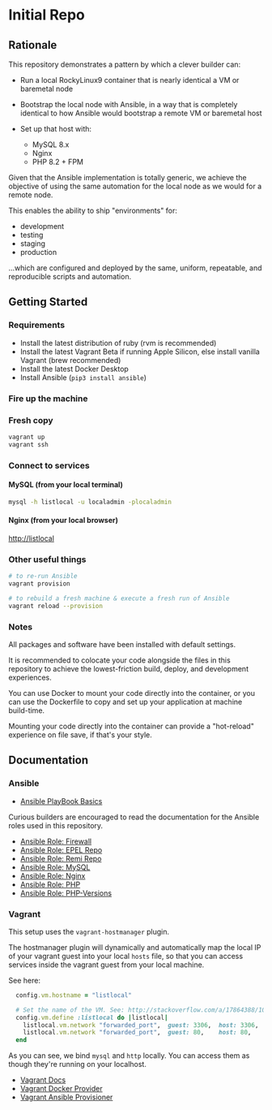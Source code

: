 # Initial Repo

## Rationale

This repository demonstrates a pattern by which a clever builder can:

- Run a local RockyLinux9 container that is nearly identical a VM or baremetal node
- Bootstrap the local node with Ansible, in a way that is completely identical to how Ansible would bootstrap a remote VM or baremetal host
- Set up that host with:

  - MySQL 8.x
  - Nginx
  - PHP 8.2 + FPM

Given that the Ansible implementation is totally generic, we achieve the objective of using the same automation for the local node as we would for a remote node.

This enables the ability to ship "environments" for:

- development
- testing
- staging
- production

...which are configured and deployed by the same, uniform, repeatable, and reproducible scripts and automation.

## Getting Started

### Requirements

- Install the latest distribution of ruby (rvm is recommended)
- Install the latest Vagrant Beta if running Apple Silicon, else install vanilla Vagrant (brew recommended)
- Install the latest Docker Desktop
- Install Ansible (`pip3 install ansible`)

### Fire up the machine

### Fresh copy

```sh
vagrant up
vagrant ssh
```

### Connect to services

#### MySQL (from your local terminal)

```sh
mysql -h listlocal -u localadmin -plocaladmin
```

#### Nginx (from your local browser)

<http://listlocal>

### Other useful things

```sh
# to re-run Ansible
vagrant provision

# to rebuild a fresh machine & execute a fresh run of Ansible
vagrant reload --provision
```

### Notes

All packages and software have been installed with default settings.

It is recommended to colocate your code alongside the files in this repository to achieve the lowest-friction build, deploy, and development experiences.

You can use Docker to mount your code directly into the container, or you can use the Dockerfile to copy and set up your application at machine build-time.

Mounting your code directly into the container can provide a "hot-reload" experience on file save, if that's your style.

## Documentation

### Ansible

- [Ansible PlayBook Basics](https://docs.ansible.com/ansible/latest/getting_started/get_started_playbook.html)

Curious builders are encouraged to read the documentation for the Ansible roles used in this repository.

- [Ansible Role: Firewall](https://github.com/geerlingguy/ansible-role-firewall)
- [Ansible Role: EPEL Repo](https://github.com/geerlingguy/ansible-role-repo-epel)
- [Ansible Role: Remi Repo](https://github.com/geerlingguy/ansible-role-repo-remi)
- [Ansible Role: MySQL](https://github.com/geerlingguy/ansible-role-mysql)
- [Ansible Role: Nginx](https://github.com/geerlingguy/ansible-role-nginx)
- [Ansible Role: PHP](https://github.com/geerlingguy/ansible-role-php)
- [Ansible Role: PHP-Versions](https://github.com/geerlingguy/ansible-role-php-versions)

### Vagrant

This setup uses the `vagrant-hostmanager` plugin.

The hostmanager plugin will dynamically and automatically map the local IP of your vagrant guest into your local `hosts` file, so that you can access services inside the vagrant guest from your local machine.

See here:

```rb
  config.vm.hostname = "listlocal"

  # Set the name of the VM. See: http://stackoverflow.com/a/17864388/100134
  config.vm.define :listlocal do |listlocal|
    listlocal.vm.network "forwarded_port",  guest: 3306,  host: 3306,   protocol: "tcp"
    listlocal.vm.network "forwarded_port",  guest: 80,    host: 80,     protocol: "tcp"
  end
```

As you can see, we bind `mysql` and `http` locally. You can access them as though they're running on your localhost.

- [Vagrant Docs](https://www.vagrantup.com/)
- [Vagrant Docker Provider](https://developer.hashicorp.com/vagrant/docs/providers/docker/basics)
- [Vagrant Ansible Provisioner](https://developer.hashicorp.com/vagrant/docs/provisioning/ansible_intro)
